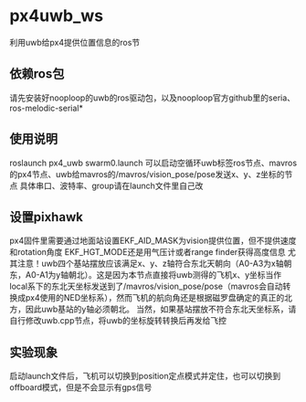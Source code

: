 # px4uwb_ws
利用uwb给px4提供位置信息的ros节

## 依赖ros包
请先安装好nooploop的uwb的ros驱动包，以及nooploop官方github里的seria、ros-melodic-serial*

## 使用说明
roslaunch px4_uwb swarm0.launch
可以启动空循环uwb标签ros节点、mavros的px4节点、uwb给mavros的/mavros/vision_pose/pose发送x、y、z坐标的节点
具体串口、波特率、group请在launch文件里自己改

## 设置pixhawk
px4固件里需要通过地面站设置EKF_AID_MASK为vision提供位置，但不提供速度和rotation角度
EKF_HGT_MODE还是用气压计或者range finder获得高度信息
尤其注意！uwb四个基站摆放应该满足x、y、z轴符合东北天朝向（A0-A3为x轴朝东，A0-A1为y轴朝北）。这是因为本节点直接将uwb测得的飞机x、y坐标当作local系下的东北天坐标发送到了/mavros/vision_pose/pose（mavros会自动转换成px4使用的NED坐标系），然而飞机的航向角还是根据磁罗盘确定的真正的北方，因此uwb基站的y轴必须朝北。
当然，如果基站摆放不符合东北天坐标系，请自行修改uwb.cpp节点，将uwb的坐标旋转转换后再发给飞控

## 实验现象
启动launch文件后，飞机可以切换到position定点模式并定住，也可以切换到offboard模式，但是不会显示有gps信号
